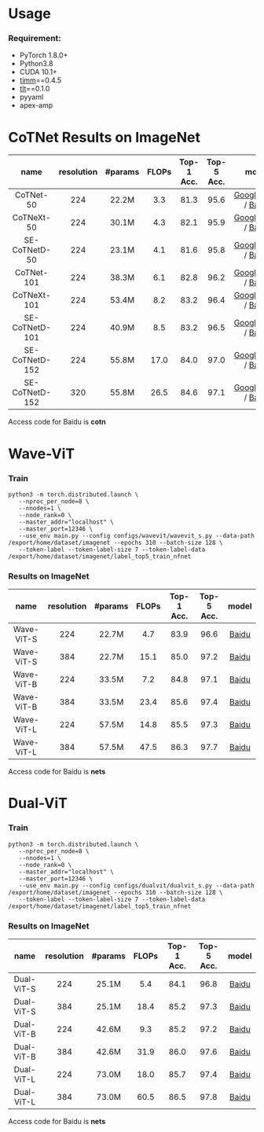# Usage
### Requirement:
* PyTorch 1.8.0+
* Python3.8
* CUDA 10.1+
* [timm](https://github.com/rwightman/pytorch-image-models)==0.4.5
* [tlt](https://github.com/zihangJiang/TokenLabeling)==0.1.0
* pyyaml
* apex-amp

# CoTNet Results on ImageNet
| name | resolution | #params | FLOPs | Top-1 Acc. | Top-5 Acc. | model |
| :---: | :---: | :---: | :---: | :---: | :---: | :---: | 
| CoTNet-50 | 224 | 22.2M | 3.3 | 81.3 | 95.6 | [GoogleDrive](https://drive.google.com/file/d/1SR5ezIu7LN943zHaUh4mC0ehxBVMqtfv/view?usp=sharing) / [Baidu](https://pan.baidu.com/s/1czr00SglgD8dNVK8jT1yLg) |
| CoTNeXt-50 | 224 | 30.1M | 4.3 | 82.1 | 95.9 | [GoogleDrive](https://drive.google.com/file/d/1j6b5D3xcZ5L_bHiQV0WfqyOieqZLVOCv/view?usp=sharing) / [Baidu](https://pan.baidu.com/s/1CeV9IH_P5N9yuO-wOpdGNw) |
| SE-CoTNetD-50 | 224 | 23.1M | 4.1 | 81.6 | 95.8 | [GoogleDrive](https://drive.google.com/file/d/1D2b5fr3lxpBpiFcCYBKngmmSgfVHt_56/view?usp=sharing) / [Baidu](https://pan.baidu.com/s/1s5Xg7AqzWuwFJUzOJDoo4Q) |
| CoTNet-101 | 224 | 38.3M | 6.1 | 82.8 | 96.2 | [GoogleDrive](https://drive.google.com/file/d/11jExbPEg4Eq5PApisZyE5k-1CbRYnsQb/view?usp=sharing) / [Baidu](https://pan.baidu.com/s/1Olpta0AV7N4OoiC8PB4BnA) |
| CoTNeXt-101 | 224 | 53.4M | 8.2 | 83.2 | 96.4 | [GoogleDrive](https://drive.google.com/file/d/1des5wgkBDUscQAs8IYOmKCKKUA46QLfJ/view?usp=sharing) / [Baidu](https://pan.baidu.com/s/1FM0QRZJee7uY7iKaEiUA-w) |
| SE-CoTNetD-101 | 224 | 40.9M | 8.5 | 83.2 | 96.5 | [GoogleDrive](https://drive.google.com/file/d/1PWIltQYpYZiDrpfZORRQzGzQeXVd2b2f/view?usp=sharing) / [Baidu](https://pan.baidu.com/s/1WGFzuwio5lWJKiOOJTnjdg) |
| SE-CoTNetD-152 | 224 | 55.8M | 17.0 | 84.0 | 97.0 | [GoogleDrive](https://drive.google.com/file/d/1MkMx0a8an3ikt6LZwClIOyabBnMfR91v/view?usp=sharing) / [Baidu](https://pan.baidu.com/s/14mNVsSf-6WI3mxLN2WinWw) |
| SE-CoTNetD-152 | 320 | 55.8M | 26.5 | 84.6 | 97.1 | [GoogleDrive](https://drive.google.com/file/d/1E43T2jS37gR07p_FVWnjJNkMWeYMXgX9/view?usp=sharing) / [Baidu](https://pan.baidu.com/s/1kO5of8IPgL4HOudLeykS6w) |

Access code for Baidu is **cotn**

# Wave-ViT 
### Train
```
python3 -m torch.distributed.launch \
   --nproc_per_node=8 \
   --nnodes=1 \
   --node_rank=0 \
   --master_addr="localhost" \
   --master_port=12346 \
   --use_env main.py --config configs/wavevit/wavevit_s.py --data-path /export/home/dataset/imagenet --epochs 310 --batch-size 128 \
   --token-label --token-label-size 7 --token-label-data /export/home/dataset/imagenet/label_top5_train_nfnet
```

### Results on ImageNet
| name | resolution | #params | FLOPs | Top-1 Acc. | Top-5 Acc. | model |
| :---: | :---: | :---: | :---: | :---: | :---: | :---: | 
| Wave-ViT-S | 224 | 22.7M | 4.7 | 83.9  | 96.6 | [Baidu](https://pan.baidu.com/s/1JfNgmBE5ieAGsBermjpSzQ) |
| Wave-ViT-S | 384 | 22.7M | 15.1 | 85.0 | 97.2 | [Baidu](https://pan.baidu.com/s/1RLxSDwVG1wQs29s0x3_6QA) |
| Wave-ViT-B | 224 | 33.5M | 7.2 |  84.8 | 97.1 | [Baidu](https://pan.baidu.com/s/16DLjX7dKaZuULn7OrxVqyw) |
| Wave-ViT-B | 384 | 33.5M | 23.4 | 85.6 | 97.4 | [Baidu](https://pan.baidu.com/s/1KYINKOLO4Bf9kabDMjN-TA) |
| Wave-ViT-L | 224 | 57.5M | 14.8 | 85.5 | 97.3 | [Baidu](https://pan.baidu.com/s/1L-ZQ1eiv4sdefvdi7Z4-bw) |
| Wave-ViT-L | 384 | 57.5M | 47.5 | 86.3 | 97.7 | [Baidu](https://pan.baidu.com/s/1BdQBbdUeeAo8CojNifURGw) |

Access code for Baidu is **nets**

# Dual-ViT 
### Train
```
python3 -m torch.distributed.launch \
   --nproc_per_node=8 \
   --nnodes=1 \
   --node_rank=0 \
   --master_addr="localhost" \
   --master_port=12346 \
   --use_env main.py --config configs/dualvit/dualvit_s.py --data-path /export/home/dataset/imagenet --epochs 310 --batch-size 128 \
   --token-label --token-label-size 7 --token-label-data /export/home/dataset/imagenet/label_top5_train_nfnet
```

### Results on ImageNet
| name | resolution | #params | FLOPs | Top-1 Acc. | Top-5 Acc. | model |
| :---: | :---: | :---: | :---: | :---: | :---: | :---: | 
| Dual-ViT-S | 224 | 25.1M | 5.4 | 84.1  | 96.8 | [Baidu](https://pan.baidu.com/s/1mJapQgFXs3NYnFUCbsgYwQ) |
| Dual-ViT-S | 384 | 25.1M | 18.4 | 85.2 | 97.3 | [Baidu](https://pan.baidu.com/s/19efu-TJ0O5o4jIZXSbcNeg) |
| Dual-ViT-B | 224 | 42.6M | 9.3 | 85.2  | 97.2 | [Baidu](https://pan.baidu.com/s/1JfNgmBE5ieAGsBermjpSzQ) |
| Dual-ViT-B | 384 | 42.6M | 31.9 | 86.0 | 97.6 | [Baidu](https://pan.baidu.com/s/1ujl-tHF5WVJRkb3xRoJoLQ) |
| Dual-ViT-L | 224 | 73.0M | 18.0 | 85.7 | 97.4 | [Baidu](https://pan.baidu.com/s/1UGI4vVj-Oivv7yR0K2bEXg) |
| Dual-ViT-L | 384 | 73.0M | 60.5 | 86.5 | 97.8 | [Baidu](https://pan.baidu.com/s/1PyvD3sswCG_66pHQtWw0Rw) |

Access code for Baidu is **nets**
